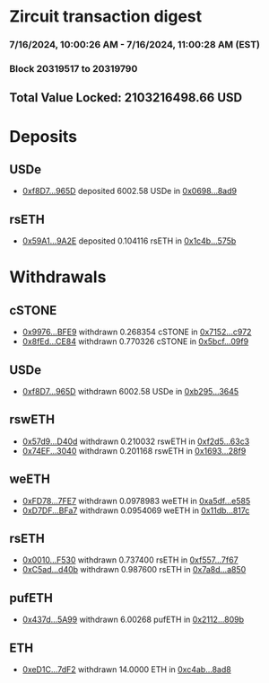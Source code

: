# Zircuit transaction digest
### 7/16/2024, 10:00:26 AM - 7/16/2024, 11:00:28 AM (EST)
### Block 20319517 to 20319790

## Total Value Locked: 2103216498.66 USD

# Deposits
## USDe
- [0xf8D7...965D](https://etherscan.io/address/0xf8D7A56F3B934CC374aA01C5c71B18214d43965D) deposited 6002.58 USDe in [0x0698...8ad9](https://etherscan.io/tx/0xf8D7A56F3B934CC374aA01C5c71B18214d43965D)
## rsETH
- [0x59A1...9A2E](https://etherscan.io/address/0x59A1F14faA97FE86454B218541106E27F0C29A2E) deposited 0.104116 rsETH in [0x1c4b...575b](https://etherscan.io/tx/0x59A1F14faA97FE86454B218541106E27F0C29A2E)
# Withdrawals
## cSTONE
- [0x9976...BFE9](https://etherscan.io/address/0x9976292C0fa31c652e513d8881496AC57C01BFE9) withdrawn 0.268354 cSTONE in [0x7152...c972](https://etherscan.io/tx/0x9976292C0fa31c652e513d8881496AC57C01BFE9)
- [0x8fEd...CE84](https://etherscan.io/address/0x8fEd471eE2AB5590fa6f07664bACe632D1FfCE84) withdrawn 0.770326 cSTONE in [0x5bcf...09f9](https://etherscan.io/tx/0x8fEd471eE2AB5590fa6f07664bACe632D1FfCE84)
## USDe
- [0xf8D7...965D](https://etherscan.io/address/0xf8D7A56F3B934CC374aA01C5c71B18214d43965D) withdrawn 6002.58 USDe in [0xb295...3645](https://etherscan.io/tx/0xf8D7A56F3B934CC374aA01C5c71B18214d43965D)
## rswETH
- [0x57d9...D40d](https://etherscan.io/address/0x57d9e3273E6BEcF63dA450F044A9Fc5626b4D40d) withdrawn 0.210032 rswETH in [0xf2d5...63c3](https://etherscan.io/tx/0x57d9e3273E6BEcF63dA450F044A9Fc5626b4D40d)
- [0x74EF...3040](https://etherscan.io/address/0x74EF5Cb12C624f37B7a85b0C2465bc9E49213040) withdrawn 0.201168 rswETH in [0x1693...28f9](https://etherscan.io/tx/0x74EF5Cb12C624f37B7a85b0C2465bc9E49213040)
## weETH
- [0xFD78...7FE7](https://etherscan.io/address/0xFD7861fEC59d7823B4a7E5b63B532c1b0BC97FE7) withdrawn 0.0978983 weETH in [0xa5df...e585](https://etherscan.io/tx/0xFD7861fEC59d7823B4a7E5b63B532c1b0BC97FE7)
- [0xD7DF...BFa7](https://etherscan.io/address/0xD7DF7E085214743530afF339aFC420c7c720BFa7) withdrawn 0.0954069 weETH in [0x11db...817c](https://etherscan.io/tx/0xD7DF7E085214743530afF339aFC420c7c720BFa7)
## rsETH
- [0x0010...F530](https://etherscan.io/address/0x001080a55b77B9b51Ff636311046423199E1F530) withdrawn 0.737400 rsETH in [0xf557...7f67](https://etherscan.io/tx/0x001080a55b77B9b51Ff636311046423199E1F530)
- [0xC5ad...d40b](https://etherscan.io/address/0xC5ad9ad004e6BF5F5B3F84587f672fe8bD87d40b) withdrawn 0.987600 rsETH in [0x7a8d...a850](https://etherscan.io/tx/0xC5ad9ad004e6BF5F5B3F84587f672fe8bD87d40b)
## pufETH
- [0x437d...5A99](https://etherscan.io/address/0x437dA408cC56394f43830a2e8b0A5355627d5A99) withdrawn 6.00268 pufETH in [0x2112...809b](https://etherscan.io/tx/0x437dA408cC56394f43830a2e8b0A5355627d5A99)
## ETH
- [0xeD1C...7dF2](https://etherscan.io/address/0xeD1C3A1c023C2904aD5BabA5a3fa9F24EF747dF2) withdrawn 14.0000 ETH in [0xc4ab...8ad8](https://etherscan.io/tx/0xeD1C3A1c023C2904aD5BabA5a3fa9F24EF747dF2)
